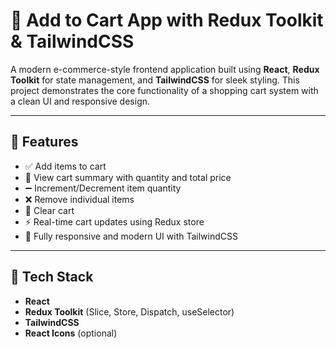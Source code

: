 # 🛒 Add to Cart App with Redux Toolkit & TailwindCSS

A modern e-commerce-style frontend application built using **React**, **Redux Toolkit** for state management, and **TailwindCSS** for sleek styling. This project demonstrates the core functionality of a shopping cart system with a clean UI and responsive design.

---

## 🚀 Features

- ✅ Add items to cart  
- 🧾 View cart summary with quantity and total price  
- ➖ Increment/Decrement item quantity  
- ❌ Remove individual items  
- 🧹 Clear cart  
- ⚡ Real-time cart updates using Redux store  
- 🎨 Fully responsive and modern UI with TailwindCSS

---

## 🔧 Tech Stack

- **React**
- **Redux Toolkit** (Slice, Store, Dispatch, useSelector)
- **TailwindCSS**
- **React Icons** (optional)

